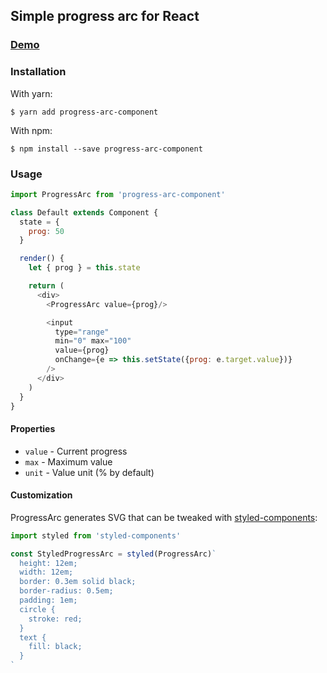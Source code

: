 ## Simple progress arc for React

### [Demo](http://szastupov.github.io/progress-arc-component)

### Installation

With yarn:

    $ yarn add progress-arc-component

With npm:

    $ npm install --save progress-arc-component

### Usage

```javascript
import ProgressArc from 'progress-arc-component'

class Default extends Component {
  state = {
    prog: 50
  }

  render() {
    let { prog } = this.state

    return (
      <div>
        <ProgressArc value={prog}/>

        <input
          type="range"
          min="0" max="100"
          value={prog}
          onChange={e => this.setState({prog: e.target.value})}
        />
      </div>
    )
  }
}
```

#### Properties

- `value` - Current progress
- `max` - Maximum value
- `unit` - Value unit (% by default)

#### Customization

ProgressArc generates SVG that can be tweaked with [styled-components][1]:

```javascript
import styled from 'styled-components'

const StyledProgressArc = styled(ProgressArc)`
  height: 12em;
  width: 12em;
  border: 0.3em solid black;
  border-radius: 0.5em;
  padding: 1em;
  circle {
    stroke: red;
  }
  text {
    fill: black;
  }
`
```

[1]: https://github.com/styled-components/styled-components
